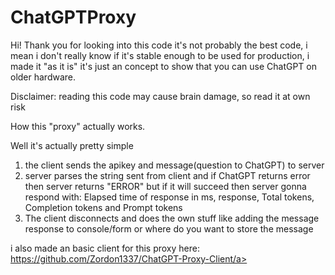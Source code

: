 # ChatGPTProxy

Hi! Thank you for looking into this code
it's not probably the best code, i mean
i don't really know if it's stable enough
to be used for production, i made it "as it is"
it's just an concept to show that you can use ChatGPT
on older hardware.

Disclaimer: reading this code may cause brain damage, so read it at own risk


How this "proxy" actually works.

Well it's actually pretty simple
1. the client sends the apikey and message(question to ChatGPT) to server
2. server parses the string sent from client and if ChatGPT returns error then server returns "ERROR" but if it will succeed
then server gonna respond with: Elapsed time of response in ms, response, Total tokens, Completion tokens and Prompt tokens
3. The client disconnects and does the own stuff like adding the message response to console/form or where do you want to store the message

i also made an basic client for this proxy here: <a href="https://github.com/Zordon1337/ChatGPT-Proxy-Client">https://github.com/Zordon1337/ChatGPT-Proxy-Client/a>
